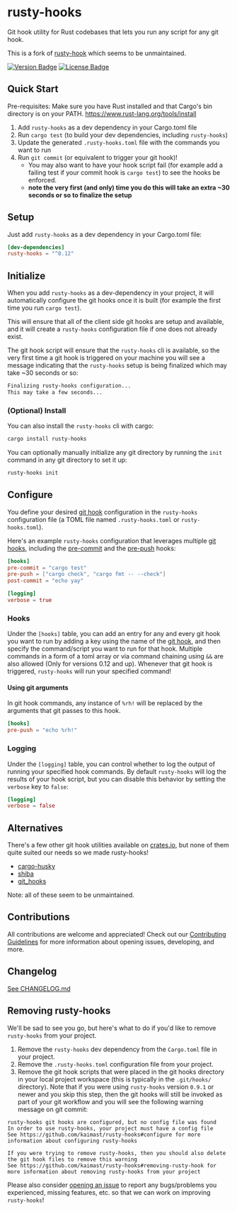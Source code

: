 # rusty-hooks
Git hook utility for Rust codebases that lets you run any script for any git hook.

This is a fork of [rusty-hook](https://github.com/swellaby/rusty-hook) which seems to be unmaintained.

[![Version Badge][version-badge]][crate url]
[![License Badge][license-badge]][crate url]

## Quick Start
Pre-requisites: Make sure you have Rust installed and that Cargo's bin directory is on your PATH.
https://www.rust-lang.org/tools/install

1. Add `rusty-hooks` as a dev dependency in your Cargo.toml file
2. Run `cargo test` (to build your dev dependencies, including `rusty-hooks`)
3. Update the generated `.rusty-hooks.toml` file with the commands you want to run
4. Run `git commit` (or equivalent to trigger your git hook)!
    - You may also want to have your hook script fail (for example add a failing test if your commit hook is `cargo test`) to see the hooks be enforced.
    - **note the very first (and only) time you do this will take an extra ~30 seconds or so to finalize the setup**

## Setup
Just add `rusty-hooks` as a dev dependency in your Cargo.toml file:

```toml
[dev-dependencies]
rusty-hooks = "^0.12"
```

## Initialize
When you add `rusty-hooks` as a dev-dependency in your project, it will automatically configure the git hooks once it is built (for example the first time you run `cargo test`).

This will ensure that all of the client side git hooks are setup and available, and it will create a `rusty-hooks` configuration file if one does not already exist.

The git hook script will ensure that the `rusty-hooks` cli is available, so the very first time a git hook is triggered on your machine you will see a message indicating that the `rusty-hooks` setup is being finalized which may take ~30 seconds or so:
```sh
Finalizing rusty-hooks configuration...
This may take a few seconds...
```

### (Optional) Install
You can also install the `rusty-hooks` cli with cargo:
```sh
cargo install rusty-hooks
```

You can optionally manually initialize any git directory by running the `init` command in any git directory to set it up:

```sh
rusty-hooks init
```

## Configure
You define your desired [git hook][git hooks] configuration in the `rusty-hooks` configuration file (a TOML file named `.rusty-hooks.toml` or `rusty-hooks.toml`).

Here's an example `rusty-hooks` configuration that leverages multiple [git hooks][git hooks], including the [pre-commit][pre-commit hook] and the [pre-push][pre-push hook] hooks:

```toml
[hooks]
pre-commit = "cargo test"
pre-push = ["cargo check", "cargo fmt -- --check"]
post-commit = "echo yay"

[logging]
verbose = true
```
### Hooks
Under the `[hooks]` table, you can add an entry for any and every git hook you want to run by adding a key using the name of the [git hook][git hooks], and then specify the command/script you want to run for that hook. Multiple commands in a form of a toml array or via command chaining using `&&` are also allowed (Only for versions 0.12 and up). Whenever that git hook is triggered, `rusty-hooks` will run your specified command!

#### Using git arguments
In git hook commands, any instance of `%rh!` will be replaced by the arguments that git passes to this hook.

```toml
[hooks]
pre-push = "echo %rh!"
```

### Logging
Under the `[logging]` table, you can control whether to log the output of running your specified hook commands. By default `rusty-hooks` will log the results of your hook script, but you can disable this behavior by setting the `verbose` key to `false`:

```toml
[logging]
verbose = false
```

## Alternatives
There's a few other git hook utilities available on [crates.io][cratesio], but none of them quite suited our needs so we made rusty-hooks!

* [cargo-husky][cargo-husky crate]
* [shiba][shiba crate]
* [git_hooks][git_hooks crate]

Note: all of these seem to be unmaintained.

## Contributions
All contributions are welcome and appreciated! Check out our [Contributing Guidelines][contributing] for more information about opening issues, developing, and more.

## Changelog
[See CHANGELOG.md](https://github.com/kaimast/rusty-hooks/blob/master/CHANGELOG.md)

## Removing rusty-hooks
We'll be sad to see you go, but here's what to do if you'd like to remove `rusty-hooks` from your project.

1. Remove the `rusty-hooks` dev dependency from the `Cargo.toml` file in your project.
2. Remove the `.rusty-hooks.toml` configuration file from your project.
3. Remove the git hook scripts that were placed in the git hooks directory in your local project workspace (this is typically in the `.git/hooks/` directory). Note that if you were using `rusty-hooks` version `0.9.1` or newer and you skip this step, then the git hooks will still be invoked as part of your git workflow and you will see the following warning message on git commit:
```
rusty-hooks git hooks are configured, but no config file was found
In order to use rusty-hooks, your project must have a config file
See https://github.com/kaimast/rusty-hooks#configure for more information about configuring rusty-hooks

If you were trying to remove rusty-hooks, then you should also delete the git hook files to remove this warning
See https://github.com/kaimast/rusty-hooks#removing-rusty-hook for more information about removing rusty-hooks from your project
```

Please also consider [opening an issue][create-issue] to report any bugs/problems you experienced, missing features, etc. so that we can work on improving `rusty-hooks`!

[version-badge]: https://img.shields.io/crates/v/rusty-hooks.svg?style=flat-square
[license-badge]: https://img.shields.io/crates/l/rusty-hook.svg?style=flat-square
[crate url]: https://crates.io/crates/rusty-hooks
[linux-ci-badge]: https://img.shields.io/github/workflow/status/kaimast/rusty-hooks/linux/main?label=linux%20build&style=flat-square
[git hooks]: https://git-scm.com/docs/githooks#_hooks
[pre-commit hook]: https://git-scm.com/docs/githooks#_pre_commit
[pre-push hook]: https://git-scm.com/docs/githooks#_pre_push
[cargo-husky crate]: https://crates.io/crates/cargo-husky
[shiba crate]: https://crates.io/crates/shiba
[git_hooks crate]: https://crates.io/crates/git_hooks
[cratesio]: https://crates.io
[contributing]: .github/CONTRIBUTING.md
[create-issue]: https://github.com/swellaby/rusty-hook/issues/new/choose
